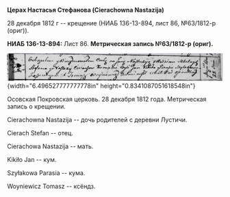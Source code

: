 **Церах Настасья Стефанова (Cierachowna Nastazija)**

28 декабря 1812 г -- крещение (НИАБ 136-13-894, лист 86, №63/1812-р
(ориг)).

**НИАБ 136-13-894:** Лист 86. **Метрическая запись №63/1812-р (ориг).**

![](./media/cab2e61ad3b57cc5773111ec361269011b551665.png){width="6.496527777777778in"
height="0.8341087051618548in"}

Осовская Покровская церковь. 28 декабря 1812 года. Метрическая запись о
крещении.

Cierachowna Nastazija -- дочь родителей с деревни Лустичи.

Cierach Stefan -- отец.

Cierachowa Nastazija -- мать.

Kikiło Jan -- кум.

Szyłakowa Parasia -- кума.

Woyniewicz Tomasz -- ксёндз.
